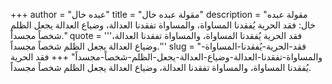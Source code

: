 +++
author = "عبده خال"
title = "مقولة عبده خال"
description = "مقولة عبده خال: فقد الحرية يُفقدنا المساواة، والمساواة تفقدنا العدالة، وضياع العدالة يجعل الظلم شخصاً مجسداً."
quote = '''فقد الحرية يُفقدنا المساواة، والمساواة تفقدنا العدالة، وضياع العدالة يجعل الظلم شخصاً مجسداً.'''
slug = "فقد-الحرية-يُفقدنا-المساواة-والمساواة-تفقدنا-العدالة-وضياع-العدالة-يجعل-الظلم-شخصاً-مجسداً"
+++
فقد الحرية يُفقدنا المساواة، والمساواة تفقدنا العدالة، وضياع العدالة يجعل الظلم شخصاً مجسداً.
